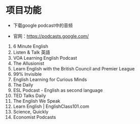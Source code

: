 # 项目功能

- 下载google podcast中的音频

- 官网：https://podcasts.google.com/

1. 6 Minute English
1. Listen & Talk 英語
1. VOA Learning English Podcast
1. The Allusionist
1. Learn English with the British Council and Premier League
1. 99% Invisible
1. English Learning for Curious Minds
1. The Daily
1. ESL Podcast - English as second language
1. TED Talks Daily
1. The English We Speak
1. Learn English | EnglishClass101.com
1. Science, Quickly
1. Economist Podcasts

















